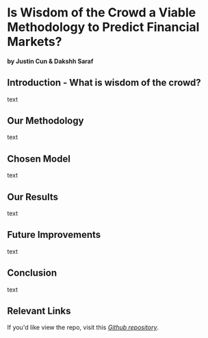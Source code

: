 # Is Wisdom of the Crowd a Viable Methodology to Predict Financial Markets?
#### by Justin Cun & Dakshh Saraf

## Introduction - What is wisdom of the crowd?

text


## Our Methodology 

text

## Chosen Model 

text

## Our Results

text

## Future Improvements

text


## Conclusion

text


## Relevant Links
If you'd like view the repo, visit this *[Github repository](https://github.com/dsaraf-hub/DSC180A-Capstone_Quarter_2)*. 
